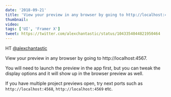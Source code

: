 ```yaml
---
date: '2018-09-21'
title: 'View your preview in any browser by going to http://localhost:4567.'
thumbnail:
video:
tags: ['UI', 'Framer X']
tweet: https://twitter.com/alexchantastic/status/1043354044821950464
---
```


HT [@alexchantastic](https://twitter.com/alexchantastic)

View your preview in any browser by going to http://localhost:4567.

You will need to launch the preview in the app first, but you can tweak the display options and it will show up in the browser preview as well.

If you have multiple project previews open, try next ports such as `http://localhost:4568`, `http://localhost:4569` etc.
